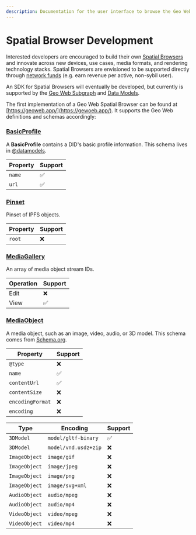 ```yaml
---
description: Documentation for the user interface to browse the Geo Web network.
---
```


# Spatial Browser Development

Interested developers are encouraged to build their own [Spatial Browsers](../concepts/spatial-browsing) and innovate across new devices, use cases, media formats, and rendering technology stacks. Spatial Browsers are envisioned to be supported directly through [network funds](../concepts/network-funds) (e.g. earn revenue per active, non-sybil user).

An SDK for Spatial Browsers will eventually be developed, but currently is supported by the [Geo Web Subgraph](subgraph/) and [Data Models](./data-models).

The first implementation of a Geo Web Spatial Browser can be found at [https://geoweb.app/](https://gewoeb.app/). It supports the Geo Web definitions and schemas accordingly:

### [BasicProfile](https://github.com/Geo-Web-Project/datamodels/blob/main/docs/schemas/BasicProfile.md)

A **BasicProfile** contains a DID's basic profile information. This schema lives in [@datamodels](https://github.com/ceramicstudio/datamodels).

| Property | Support |
| -------- | ------- |
| `name`   | ✅      |
| `url`    | ✅      |

### [Pinset](https://github.com/Geo-Web-Project/datamodels/blob/main/docs/schemas/Pinset.md)

Pinset of IPFS objects.

| Property | Support |
| -------- | ------- |
| `root`   | ❌      |

### [MediaGallery](https://github.com/Geo-Web-Project/datamodels/blob/main/docs/schemas/MediaGallery.md)

An array of media object stream IDs.

| Operation | Support |
| --------- | ------- |
| Edit      | ❌      |
| View      | ​✅     |

### [MediaObject](https://github.com/Geo-Web-Project/datamodels/blob/main/docs/schemas/MediaObject.md)

A media object, such as an image, video, audio, or 3D model. This schema comes from [Schema.org](https://schema.org/MediaObject).

| Property         | Support |
| ---------------- | ------- |
| `@type`          | ❌      |
| `name`           | ✅      |
| `contentUrl`     | ✅      |
| `contentSize`    | ❌      |
| `encodingFormat` | ❌      |
| `encoding`       | ❌      |

| Type          | Encoding             | Support |
| ------------- | -------------------- | ------- |
| `3DModel`     | `model/gltf-binary`  | ✅      |
| `3DModel`     | `model/vnd.usdz+zip` | ❌      |
| `ImageObject` | `image/gif`          | ❌      |
| `ImageObject` | `image/jpeg`         | ❌      |
| `ImageObject` | `image/png`          | ❌      |
| `ImageObject` | `image/svg+xml`      | ❌      |
| `AudioObject` | `audio/mpeg`         | ❌      |
| `AudioObject` | `audio/mp4`          | ❌      |
| `VideoObject` | `video/mpeg`         | ❌      |
| `VideoObject` | `video/mp4`          | ❌      |
